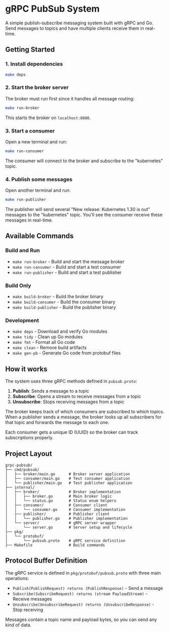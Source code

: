 # gRPC PubSub System

A simple publish-subscribe messaging system built with gRPC and Go. Send
messages to topics and have multiple clients receive them in real-time.

## Getting Started

### 1. Install dependencies

```bash
make deps
```

### 2. Start the broker server

The broker must run first since it handles all message routing:

```bash
make run-broker
```

This starts the broker on `localhost:8080`.

### 3. Start a consumer

Open a new terminal and run:

```bash
make run-consumer
```

The consumer will connect to the broker and subscribe to the "kubernetes" topic.

### 4. Publish some messages

Open another terminal and run:

```bash
make run-publisher
```

The publisher will send several "New release: Kubernetes 1.30 is out" messages
to the "kubernetes" topic. You'll see the consumer receive these messages in
real-time.

## Available Commands

### Build and Run

- `make run-broker` - Build and start the message broker
- `make run-consumer` - Build and start a test consumer
- `make run-publisher` - Build and start a test publisher

### Build Only

- `make build-broker` - Build the broker binary
- `make build-consumer` - Build the consumer binary
- `make build-publisher` - Build the publisher binary

### Development

- `make deps` - Download and verify Go modules
- `make tidy` - Clean up Go modules
- `make fmt` - Format all Go code
- `make clean` - Remove build artifacts
- `make gen-pb` - Generate Go code from protobuf files

## How it works

The system uses three gRPC methods defined in `pubsub.proto`:

1. **Publish**: Sends a message to a topic
2. **Subscribe**: Opens a stream to receive messages from a topic
3. **Unsubscribe**: Stops receiving messages from a topic

The broker keeps track of which consumers are subscribed to which topics. When a
publisher sends a message, the broker looks up all subscribers for that topic
and forwards the message to each one.

Each consumer gets a unique ID (UUID) so the broker can track subscriptions
properly.

## Project Layout

```
grpc-pubsub/
├── cmd/pubsub/
│   ├── broker/main.go      # Broker server application
│   ├── consumer/main.go    # Test consumer application
│   └── publisher/main.go   # Test publisher application
├── internal/
│   ├── broker/             # Broker implementation
│   │   ├── broker.go       # Main broker logic
│   │   └── status.go       # Status enum helpers
│   ├── consumer/           # Consumer client
│   │   └── consumer.go     # Consumer implementation
│   ├── publisher/          # Publisher client
│   │   └── publisher.go    # Publisher implementation
│   └── server/             # gRPC server wrapper
│       └── server.go       # Server setup and lifecycle
├── pkg/
│   └── protobuf/
│       └── pubsub.proto    # gRPC service definition
├── Makefile                # Build commands
```

## Protocol Buffer Definition

The gRPC service is defined in `pkg/protobuf/pubsub.proto` with three main
operations:

- `Publish(PublishRequest) returns (PublishResponse)` - Send a message
- `Subscribe(SubscribeRequest) returns (stream PayloadStream)` - Receive
  messages
- `Unsubscribe(UnsubscribeRequest) returns (UnsubscribeResponse)` - Stop
  receiving

Messages contain a topic name and payload bytes, so you can send any kind of
data.
